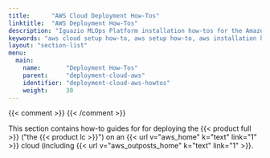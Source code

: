 ```yaml
---
title:      "AWS Cloud Deployment How-Tos"
linktitle:  "AWS Deployment How-Tos"
description: "Iguazio MLOps Platform installation how-tos for the Amazon Web Services (AWS) cloud or AWS Outposts"
keywords: "aws cloud setup how-to, aws setup how-to, aws installation how-to, aws how-to, aws outposts how-to, aws setup, aws installation, aws configuration"
layout: "section-list"
menu:
  main:
    name:       "Deployment How-Tos"
    parent:     "deployment-cloud-aws"
    identifier: "deployment-cloud-aws-howtos"
    weight:     30
---
```

{{< comment >}}<!-- [SITE-RESTRUCT] This section replaces
  intro/setup/cloud/aws/howto/ -->
{{< /comment >}}

This section contains how-to guides for for deploying the {{< product full >}} ("the {{< product lc >}}") on an {{< url v="aws_home" k="text" link="1" >}} cloud (including {{< url v="aws_outposts_home" k="text" link="1" >}}.

